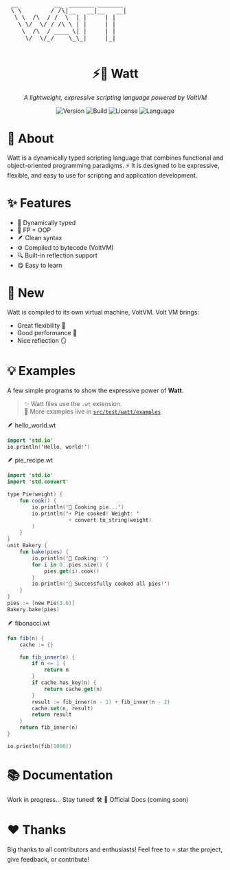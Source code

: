 <p align="center">
  <pre>
 __          __  _______ _______ 
 \ \        / /\|__   __|__   __|
  \ \  /\  / /  \  | |     | |   
   \ \/  \/ / /\ \ | |     | |   
    \  /\  / ____ \| |     | |   
     \/  \/_/    \_\_|     |_|   
  </pre>
  <h1 align="center">⚡🍹 Watt</h1>
  <p align="center"><i>A lightweight, expressive scripting language powered by VoltVM</i></p>
</p>

<p align="center">
<img alt="Version" src="https://img.shields.io/badge/version-0.1.0-blue?style=flat-square" />
<img alt="Build" src="https://img.shields.io/badge/build-passing-brightgreen?style=flat-square" />
<img alt="License" src="https://img.shields.io/badge/license-MIT-yellow?style=flat-square" />
<img alt="Language" src="https://img.shields.io/badge/made_with-Watt-ff69b4?style=flat-square" />
</p>


# 🤔 About 
Watt is a dynamically typed scripting language that combines functional and object-oriented programming paradigms. ⚡
It is designed to be expressive, flexible, and easy to use for scripting and application development.

# ✨ Features

- 🔄 Dynamically typed
- 🧠 FP + OOP 
- 🪶 Clean syntax
- ⚙️ Compiled to bytecode (VoltVM)
- 🔍 Built-in reflection support
- 😋 Easy to learn

# 🚀 New 
Watt is compiled to its own virtual machine, VoltVM.
Volt VM brings:
- Great flexibility 🧩
- Good performance 🐇
- Nice reflection 🪞


# 💡 Examples

A few simple programs to show the expressive power of **Watt**.

> ✨ Watt files use the `.wt` extension.  
> 📂 More examples live in [`src/test/watt/examples`](src/test/watt/example)

🪶 hello_world.wt
```kotlin
import 'std.io'
io.println('Hello, world!')
```

🪶 pie_recipe.wt
```kotlin
import 'std.io'
import 'std.convert'

type Pie(weight) {
    fun cook() {
        io.println('🥧 Cooking pie...')
        io.println('⚡ Pie cooked! Weight: '
                    + convert.to_string(weight)
        )
    }
}
unit Bakery {
    fun bake(pies) {
        io.println('🍪 Cooking: ')
        for i in 0..pies.size() {
            pies.get(i).cook()
        }
        io.println('🎉 Successfully cooked all pies!')
    }
}
pies := [new Pie(3.6)]
Bakery.bake(pies)
```

🪶 fibonacci.wt
```kotlin
fun fib(n) {
    cache := {}

    fun fib_inner(n) {
        if n <= 1 {
            return n
        }
        if cache.has_key(n) {
            return cache.get(n)
        }
        result := fib_inner(n - 1) + fib_inner(n - 2)
        cache.set(n, result)
        return result
    }
    return fib_inner(n)
}

io.println(fib(1000))
```

# 📚 Documentation
Work in progress... Stay tuned! 🛠️
📖 Official Docs (coming soon)

# ❤️ Thanks
Big thanks to all contributors and enthusiasts!
Feel free to ⭐️ star the project, give feedback, or contribute!